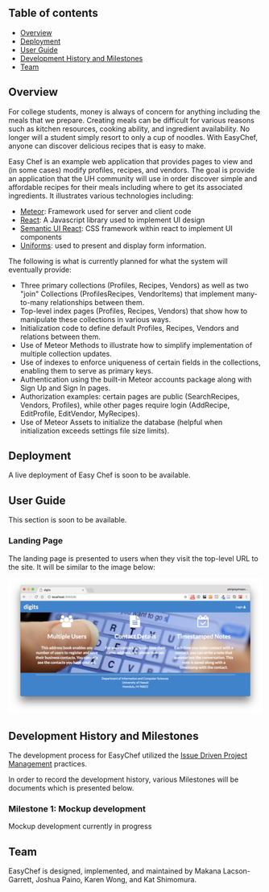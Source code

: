 ## Table of contents

* [Overview](#overview)
* [Deployment](#deployment)
* [User Guide](#user-guide)
* [Development History and Milestones](#development-history-and-milestones)
* [Team](#team)

## Overview

For college students, money is always of concern for anything including the meals that we prepare.  Creating meals can be difficult for various reasons such as kitchen resources, cooking ability, and ingredient availability.  No longer will a student simply resort to only a cup of noodles.  With EasyChef, anyone can discover delicious recipes that is easy to make.

Easy Chef is an example web application that provides pages to view and (in some cases) modify profiles, recipes, and vendors. The goal is provide an application that the UH community will use in order discover simple and affordable recipes for their meals including where to get its associated ingredients. It illustrates various technologies including:

* [Meteor](https://www.meteor.com/): Framework used for server and client code
* [React](https://reactjs.org/): A Javascript library used to implement UI design
* [Semantic UI React](https://react.semantic-ui.com/): CSS framework within react to implement UI components
* [Uniforms](https://uniforms.tools/): used to present and display form information.

The following is what is currently planned for what the system will eventually provide:

* Three primary collections (Profiles, Recipes, Vendors) as well as two "join" Collections (ProfilesRecipes, VendorItems) that implement many-to-many relationships between them.
* Top-level index pages (Profiles, Recipes, Vendors) that show how to manipulate these collections in various ways.
* Initialization code to define default Profiles, Recipes, Vendors and relations between them.
* Use of Meteor Methods to illustrate how to simplify implementation of multiple collection updates.
* Use of indexes to enforce uniqueness of certain fields in the collections, enabling them to serve as primary keys.
* Authentication using the built-in Meteor accounts package along with Sign Up and Sign In pages.
* Authorization examples: certain pages are public (SearchRecipes, Vendors, Profiles), while other pages require login (AddRecipe, EditProfile, EditVendor, MyRecipes).
* Use of Meteor Assets to initialize the database (helpful when initialization exceeds settings file size limits).

## Deployment

A live deployment of Easy Chef is soon to be available.

## User Guide

This section is soon to be available.

### Landing Page

The landing page is presented to users when they visit the top-level URL to the site.
It will be similar to the image below:

![](images/landing.png)

## Development History and Milestones

The development process for EasyChef utilized the [Issue Driven Project Management](http://courses.ics.hawaii.edu/ics314f19/modules/project-management/) practices.

In order to record the development history, various Milestones will be documents which is presented below.

### Milestone 1: Mockup development

Mockup development currently in progress

## Team

EasyChef is designed, implemented, and maintained by Makana Lacson-Garrett, Joshua Paino, Karen Wong, and Kat Shimomura.








